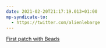 ```yaml
---
date: 2021-02-20T21:17:19.013+01:00
mp-syndicate-to:
  - https://twitter.com/alienlebarge
---
```

[First patch with Beads](https://vimeo.com/514737633)
